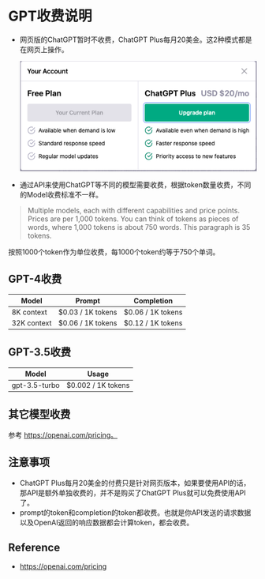 # GPT收费说明

* 网页版的ChatGPT暂时不收费，ChatGPT Plus每月20美金。这2种模式都是在网页上操作。

  ![](./lecture03_1.png) 

* 通过API来使用ChatGPT等不同的模型需要收费，根据token数量收费，不同的Model收费标准不一样。

>  Multiple models, each with different capabilities and price points. Prices are per 1,000 tokens. You can think of tokens as pieces of words, where 1,000 tokens is about 750 words. This paragraph is 35 tokens.

按照1000个token作为单位收费，每1000个token约等于750个单词。

##  GPT-4收费

| **Model**   | **Prompt**        | **Completion**    |
| ----------- | ----------------- | ----------------- |
| 8K context  | $0.03 / 1K tokens | $0.06 / 1K tokens |
| 32K context | $0.06 / 1K tokens | $0.12 / 1K tokens |

## GPT-3.5收费

| **Model**     | **Usage**          |
| ------------- | ------------------ |
| gpt-3.5-turbo | $0.002 / 1K tokens |

## 其它模型收费

参考 https://openai.com/pricing。

## 注意事项

* ChatGPT Plus每月20美金的付费只是针对网页版本，如果要使用API的话，那API是额外单独收费的，并不是购买了ChatGPT Plus就可以免费使用API了。
* prompt的token和completion的token都收费。也就是你API发送的请求数据以及OpenAI返回的响应数据都会计算token，都会收费。

## Reference

* https://openai.com/pricing